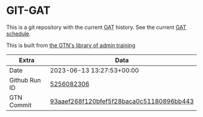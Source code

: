 # GIT-GAT

This is a git repository with the current <abbr title="Galaxy Admin Training">GAT</abbr> history. See the current [GAT schedule](https://gxy.io/gat).

This is built from [the GTN's library of admin training](https://training.galaxyproject.org/training-material/topics/admin/)

Extra | Data
--- | ---
Date | 2023-06-13 13:27:53+00:00
Github Run ID | [5256082306](https://github.com/galaxyproject/training-material/actions/runs/5256082306)
GTN Commit | [93aaef268f120bfef5f28baca0c51180896bb443](https://github.com/galaxyproject/training-material/tree/93aaef268f120bfef5f28baca0c51180896bb443)
